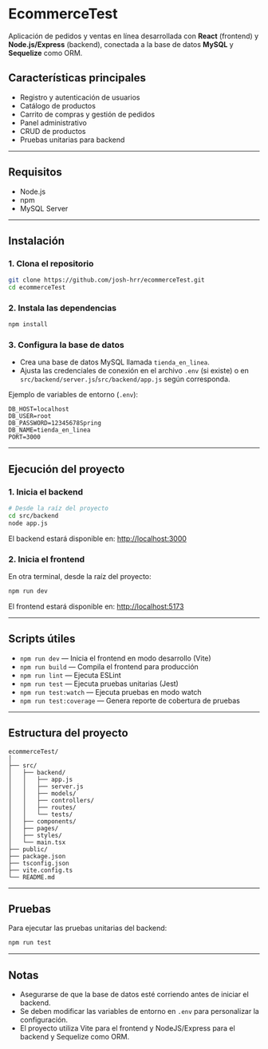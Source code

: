# EcommerceTest

Aplicación de pedidos y ventas en línea desarrollada con **React** (frontend) y **Node.js/Express** (backend), conectada a la base de datos **MySQL** y **Sequelize** como ORM.

## Características principales

- Registro y autenticación de usuarios
- Catálogo de productos
- Carrito de compras y gestión de pedidos
- Panel administrativo
- CRUD de productos 
- Pruebas unitarias para backend

---

## Requisitos  

- Node.js  
- npm 
- MySQL Server

---

## Instalación

### 1. Clona el repositorio

```bash
git clone https://github.com/josh-hrr/ecommerceTest.git
cd ecommerceTest
```

### 2. Instala las dependencias

```bash
npm install
```

### 3. Configura la base de datos

- Crea una base de datos MySQL llamada `tienda_en_linea`.
- Ajusta las credenciales de conexión en el archivo `.env` (si existe) o en `src/backend/server.js`/`src/backend/app.js` según corresponda.

Ejemplo de variables de entorno (`.env`):

```
DB_HOST=localhost
DB_USER=root
DB_PASSWORD=12345678Spring
DB_NAME=tienda_en_linea
PORT=3000
```

---

## Ejecución del proyecto

### 1. Inicia el backend

```bash
# Desde la raíz del proyecto
cd src/backend
node app.js
```

El backend estará disponible en: [http://localhost:3000](http://localhost:3000)

### 2. Inicia el frontend

En otra terminal, desde la raíz del proyecto:

```bash
npm run dev
```

El frontend estará disponible en: [http://localhost:5173](http://localhost:5173)

---

## Scripts útiles

- `npm run dev` — Inicia el frontend en modo desarrollo (Vite)
- `npm run build` — Compila el frontend para producción
- `npm run lint` — Ejecuta ESLint
- `npm run test` — Ejecuta pruebas unitarias (Jest)
- `npm run test:watch` — Ejecuta pruebas en modo watch
- `npm run test:coverage` — Genera reporte de cobertura de pruebas

---

## Estructura del proyecto

```
ecommerceTest/
│
├── src/
│   ├── backend/
│   │   ├── app.js
│   │   ├── server.js
│   │   ├── models/
│   │   ├── controllers/
│   │   ├── routes/
│   │   └── tests/
│   ├── components/
│   ├── pages/
│   ├── styles/
│   └── main.tsx
├── public/
├── package.json
├── tsconfig.json
├── vite.config.ts
└── README.md
```

---

## Pruebas

Para ejecutar las pruebas unitarias del backend:

```bash
npm run test
```

---

## Notas

- Asegurarse de que la base de datos esté corriendo antes de iniciar el backend.
- Se deben modificar las variables de entorno en `.env` para personalizar la configuración.
- El proyecto utiliza Vite para el frontend y NodeJS/Express para el backend y Sequelize como ORM.
